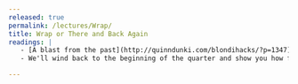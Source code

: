 ```yaml
---
released: true
permalink: /lectures/Wrap/
title: Wrap or There and Back Again
readings: |
   - [A blast from the past](http://quinndunki.com/blondihacks/?p=1347)
   - We'll wind back to the beginning of the quarter and show you how far you've come. We'll talk about learning, making, engineering, and what can lie ahead. We'll also show you the Raspberry Pi Linux boot sequence (assembly): you'll see that it's now well within your ability to understand.

---
```




